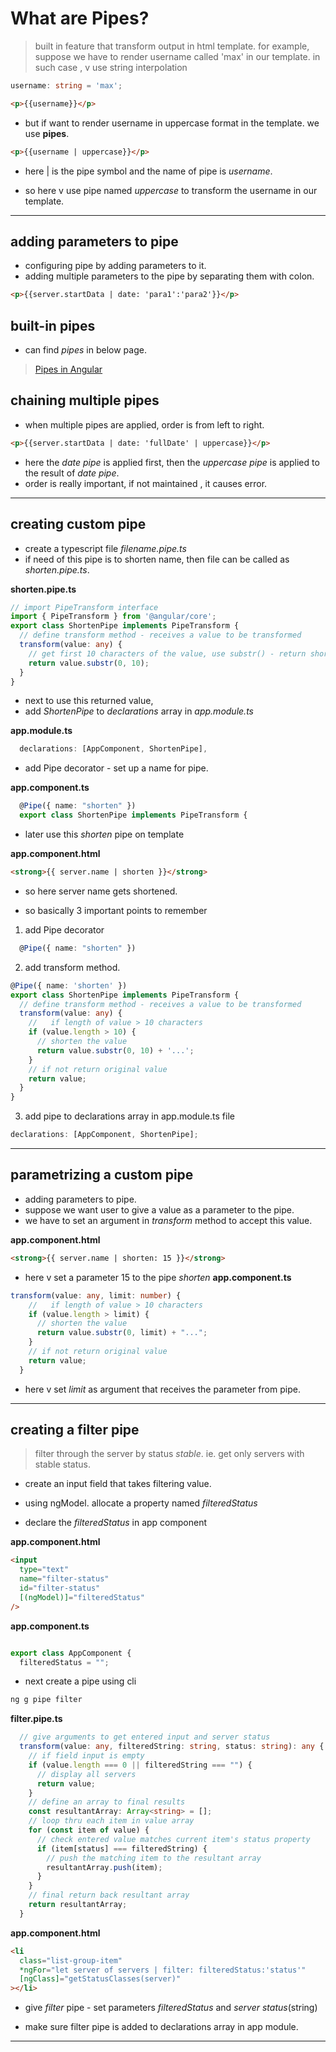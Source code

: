 # What are Pipes?

> built in feature that transform output in html template.
> for example,
> suppose we have to render username called 'max' in our template. in such case , v use string interpolation

```typescript
username: string = 'max';
```

```html
<p>{{username}}</p>
```

- but if want to render username in uppercase format in the template. we use **pipes**.

```html
<p>{{username | uppercase}}</p>
```

- here | is the pipe symbol and the name of pipe is _username_.

- so here v use pipe named _uppercase_ to transform the username in our template.

---

## adding parameters to pipe

- configuring pipe by adding parameters to it.
- adding multiple parameters to the pipe by separating them with colon.

```html
<p>{{server.startData | date: 'para1':'para2'}}</p>
```

## built-in pipes

- can find _pipes_ in below page.

> [Pipes in Angular](https://angular.io/api?query=pipe)

## chaining multiple pipes

- when multiple pipes are applied, order is from left to right.

```html
<p>{{server.startData | date: 'fullDate' | uppercase}}</p>
```

- here the _date pipe_ is applied first, then the _uppercase pipe_ is applied to the result of _date pipe_.
- order is really important, if not maintained , it causes error.

---

## creating custom pipe

- create a typescript file _filename.pipe.ts_
- if need of this pipe is to shorten name, then file can be called as _shorten.pipe.ts_.

**shorten.pipe.ts**

```typescript
// import PipeTransform interface
import { PipeTransform } from '@angular/core';
export class ShortenPipe implements PipeTransform {
  // define transform method - receives a value to be transformed
  transform(value: any) {
    // get first 10 characters of the value, use substr() - return shortened value
    return value.substr(0, 10);
  }
}
```

- next to use this returned value,
- add _ShortenPipe_ to _declarations_ array in _app.module.ts_

**app.module.ts**

```typescript
  declarations: [AppComponent, ShortenPipe],

```

- add Pipe decorator - set up a name for pipe.

**app.component.ts**

```typescript
  @Pipe({ name: "shorten" })
  export class ShortenPipe implements PipeTransform {
```

- later use this _shorten_ pipe on template

**app.component.html**

```html
<strong>{{ server.name | shorten }}</strong>
```

- so here server name gets shortened.

- so basically 3 important points to remember

1. add Pipe decorator

```typescript
  @Pipe({ name: "shorten" })
```

2. add transform method.

```typescript
@Pipe({ name: 'shorten' })
export class ShortenPipe implements PipeTransform {
  // define transform method - receives a value to be transformed
  transform(value: any) {
    //   if length of value > 10 characters
    if (value.length > 10) {
      // shorten the value
      return value.substr(0, 10) + '...';
    }
    // if not return original value
    return value;
  }
}
```

3. add pipe to declarations array in app.module.ts file

```typescript
declarations: [AppComponent, ShortenPipe];
```

---

## parametrizing a custom pipe

- adding parameters to pipe.
- suppose we want user to give a value as a parameter to the pipe.
- we have to set an argument in _transform_ method to accept this value.

**app.component.html**

```html
<strong>{{ server.name | shorten: 15 }}</strong>
```

- here v set a parameter 15 to the pipe _shorten_
  **app.component.ts**

```typescript
transform(value: any, limit: number) {
    //   if length of value > 10 characters
    if (value.length > limit) {
      // shorten the value
      return value.substr(0, limit) + "...";
    }
    // if not return original value
    return value;
  }
```

- here v set _limit_ as argument that receives the parameter from pipe.

---

## creating a filter pipe

> filter through the server by status _stable_.
> ie. get only servers with stable status.

- create an input field that takes filtering value.

- using ngModel. allocate a property named _filteredStatus_

- declare the _filteredStatus_ in app component

**app.component.html**

```html
<input
  type="text"
  name="filter-status"
  id="filter-status"
  [(ngModel)]="filteredStatus"
/>
```

**app.component.ts**

```typescript

export class AppComponent {
  filteredStatus = "";
```

- next create a pipe using cli

```bash
ng g pipe filter
```

**filter.pipe.ts**

```typescript
  // give arguments to get entered input and server status
  transform(value: any, filteredString: string, status: string): any {
    // if field input is empty
    if (value.length === 0 || filteredString === "") {
      // display all servers
      return value;
    }
    // define an array to final results
    const resultantArray: Array<string> = [];
    // loop thru each item in value array
    for (const item of value) {
      // check entered value matches current item's status property
      if (item[status] === filteredString) {
        // push the matching item to the resultant array
        resultantArray.push(item);
      }
    }
    // final return back resultant array
    return resultantArray;
  }
```

**app.component.html**

```html
<li
  class="list-group-item"
  *ngFor="let server of servers | filter: filteredStatus:'status'"
  [ngClass]="getStatusClasses(server)"
></li>
```

- give _filter_ pipe - set parameters _filteredStatus_ and _server status_(string)

- make sure filter pipe is added to declarations array in app module.

---
